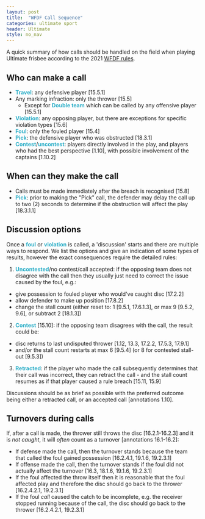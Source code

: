 ```yaml
---
layout: post
title:  "WFDF Call Sequence"
categories: ultimate sport
header: Ultimate
style: no_nav
---
```


<style type="text/css">
  strong {
    color: #2dafc8;
  }
</style>

A quick summary of how calls should be handled on the field when playing Ultimate frisbee according to the 2021 [WFDF rules](https://rules.wfdf.org/).

## Who can make a call

- **Travel**: any defensive player<span class="ref-link"> [15.5.1]</span>
- Any marking infraction: only the thrower<span class="ref-link"> [15.5]</span>
  - Except for **Double team** which can be called by any offensive player<span class="ref-link"> [15.5.1]</span>
- **Violation**: any opposing player, but there are exceptions for specific violation types<span class="ref-link"> [15.6]</span>
- **Foul**: only the fouled player<span class="ref-link"> [15.4]</span>
- **Pick**: the defensive player who was obstructed<span class="ref-link"> [18.3.1]</span>
- **Contest**/**uncontest**: players directly involved in the play, and players who had the best perspective<span class="ref-link"> [1.10]</span>, with possible involvement of the captains<span class="ref-link"> [1.10.2]</span>

## When can they make the call

- Calls must be made immediately after the breach is recognised<span class="ref-link"> [15.8]</span>
- **Pick**: prior to making the "Pick" call, the defender may delay the call up to two (2) seconds to determine if the obstruction will affect the play<span class="ref-link"> [18.3.1.1]</span>

## Discussion options

Once a **foul** or **violation** is called, a 'discussion' starts and there are multiple ways to respond. We list the options and give an indication of some types of results, however the exact consequences require the detailed rules:
1. **Uncontested**/no contest/call accepted: if the opposing team does not disagree with the call then they usually just need to correct the issue caused by the foul, e.g.:
  - give possession to fouled player who would've caught disc<span class="ref-link"> [17.2.2]</span>
  - allow defender to make up position<span class="ref-link"> [17.8.2]</span>
  - change the stall count (either reset to: 1<span class="ref-link"> [9.5.1, 17.6.1.3]</span>, or max 9<span class="ref-link"> [9.5.2, 9.6]</span>, or subtract 2<span class="ref-link"> [18.1.3]</span>)
2. **Contest**<span class="ref-link"> [15.10]</span>: if the opposing team disagrees with the call, the result could be:
  - disc returns to last undisputed thrower<span class="ref-link"> [1.12, 13.3, 17.2.2, 17.5.3, 17.9.1]</span>
  - and/or the stall count restarts at max 6<span class="ref-link"> [9.5.4]</span> (or 8 for contested stall-out<span class="ref-link"> [9.5.3]</span>)
3. **Retracted**: if the player who made the call subsequently determines that their call was incorrect, they can retract the call - and the stall count resumes as if that player caused a rule breach<span class="ref-link"> [15.11, 15.9]</span>

Discussions should be as brief as possible with the preferred outcome being either a retracted call, or an accepted call<span class="ref-link"> [annotations 1.10]</span>.

## Turnovers during calls

If, after a call is made, the thrower still throws the disc<span class="ref-link"> [16.2.1-16.2.3]</span> and it is *not caught*, it will *often* count as a turnover<span class="ref-link"> [annotations 16.1-16.2]</span>:
- If defense made the call, then the turnover stands because the team that called the foul gained possession<span class="ref-link"> [16.2.4.1, 19.1.6, 19.2.3.1]</span>
- If offense made the call, then the turnover stands if the foul did not actually affect the turnover<span class="ref-link"> [16.3, 18.1.6, 19.1.6, 19.2.3.1]</span>
- If the foul affected the throw itself then it is reasonable that the foul affected play and therefore the disc should go back to the thrower<span class="ref-link"> [16.2.4.2.1, 19.2.3.1]</span>
- If the foul *call* caused the catch to be incomplete, e.g. the receiver stopped running because of the call, the disc should go back to the thrower<span class="ref-link"> [16.2.4.2.1, 19.2.3.1]</span>
